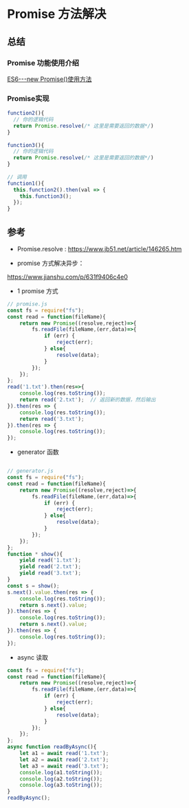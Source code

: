 # Promise 方法解决




## 总结

### Promise 功能使用介绍

[ES6---new Promise()使用方法](https://blog.csdn.net/qq_40792800/article/details/105860758?spm=1001.2101.3001.6650.1&utm_medium=distribute.pc_relevant.none-task-blog-2%7Edefault%7ECTRLIST%7ERate-1-105860758-blog-127206265.235%5Ev29%5Epc_relevant_default_base3&depth_1-utm_source=distribute.pc_relevant.none-task-blog-2%7Edefault%7ECTRLIST%7ERate-1-105860758-blog-127206265.235%5Ev29%5Epc_relevant_default_base3&utm_relevant_index=2)




### Promise实现

```js
function2(){
  // 你的逻辑代码 
  return Promise.resolve(/* 这里是需要返回的数据*/)
}
 
function3(){
  // 你的逻辑代码 
  return Promise.resolve(/* 这里是需要返回的数据*/)
}
 
// 调用
function1(){
  this.function2().then(val => { 
    this.function3();
  });
}
```



## 参考

*  Promise.resolve : https://www.jb51.net/article/146265.htm


* promise 方式解决异步：

https://www.jianshu.com/p/631f9406c4e0 


* 1 promise 方式



```js
// promise.js
const fs = require("fs");
const read = function(fileName){
    return new Promise((resolve,reject)=>{
        fs.readFile(fileName,(err,data)=>{
            if (err) {
                reject(err);
            } else{
                resolve(data);
            }
        });
    });
};
read('1.txt').then(res=>{
    console.log(res.toString());
    return read('2.txt');  // 返回新的数据，然后输出
}).then(res => {
    console.log(res.toString());
    return read('3.txt');
}).then(res => {
    console.log(res.toString());
});
```


* generator 函数


```js

// generator.js
const fs = require("fs");
const read = function(fileName){
    return new Promise((resolve,reject)=>{
        fs.readFile(fileName,(err,data)=>{
            if (err) {
                reject(err);
            } else{
                resolve(data);
            }
        });
    });
};
function * show(){
    yield read('1.txt');
    yield read('2.txt');
    yield read('3.txt');
}
const s = show();
s.next().value.then(res => {
    console.log(res.toString());
    return s.next().value;
}).then(res => {
    console.log(res.toString());
    return s.next().value;
}).then(res => {
    console.log(res.toString());
});
```

* async 读取

```js
const fs = require("fs");
const read = function(fileName){
    return new Promise((resolve,reject)=>{
        fs.readFile(fileName,(err,data)=>{
            if (err) {
                reject(err);
            } else{
                resolve(data);
            }
        });
    });
};
async function readByAsync(){
    let a1 = await read('1.txt');
    let a2 = await read('2.txt');
    let a3 = await read('3.txt');
    console.log(a1.toString());
    console.log(a2.toString());
    console.log(a3.toString());
}
readByAsync();
```

